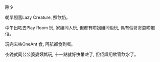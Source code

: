 除夕

朝早照舊Lazy Creature, 照飲奶。

中午出咗去Play Room 玩, 家姐同人玩, 但都有啲姐姐同佢玩, 係有個哥哥惡啲蝦佢。

玩完去咗OneAnt 食, 阿航都食到嘅。

夜晚就同公公婆婆姨媽玩, 十一點就好快暈咗了, 但佢識用飲管飲水了。
